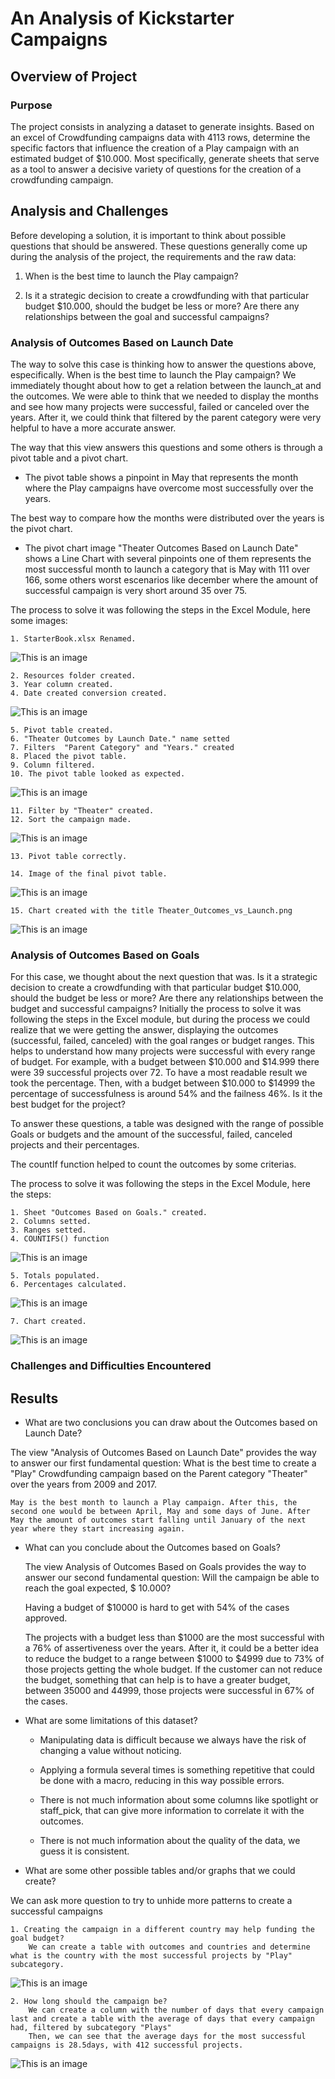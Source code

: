 # An Analysis of Kickstarter Campaigns

## Overview of Project
### Purpose

The project consists in analyzing a dataset to generate insights. Based on an excel of Crowdfunding campaigns data with 4113 rows, determine the specific factors that influence the creation of a Play campaign with an estimated budget of $10.000. Most specifically, generate sheets that serve as a tool to answer a decisive variety of questions for the creation of a crowdfunding campaign.


## Analysis and Challenges

Before developing a solution, it is important to think about possible questions that should be answered. These questions generally come up during the analysis of the project, the requirements and the raw data:

1. When is the best time to launch the Play campaign? 

2. Is it a strategic decision to create a crowdfunding with that particular budget $10.000, should the budget be less or more? Are there any relationships between the goal and successful campaigns? 




### Analysis of Outcomes Based on Launch Date

The way to solve this case is thinking how to answer the questions above, especifically. When is the best time to launch the Play campaign? We immediately thought about how to get a relation between the launch_at and the outcomes. We were able to think that we needed to display the months and see how many projects were successful, failed or canceled over the years.
After it, we could think that filtered by the parent category were very helpful to have a more accurate answer.

The way that this view answers this questions and some others is through a pivot table and a pivot chart. 

* The pivot table shows a pinpoint in May that represents the month where the Play campaigns have overcome most successfully over the years.

The best way to compare how the months were distributed over the years is the pivot chart.

* The pivot chart image "Theater Outcomes Based on Launch Date" shows a Line Chart with several pinpoints one of them represents the most successful month to launch a category that is May with 111 over 166, some others worst escenarios like december where the amount of successful campaign is very short around 35 over 75.

The process to solve it was following the steps in the Excel Module, here some images:

	1. StarterBook.xlsx Renamed.

![This is an image](https://github.com/lindaperez/kickstarter-analysis/blob/main/Resources/renamed.png)

	2. Resources folder created.
	3. Year column created.
	4. Date created conversion created.

![This is an image](https://github.com/lindaperez/kickstarter-analysis/blob/main/Resources/yearsFormula.png)


	5. Pivot table created.
	6. "Theater Outcomes by Launch Date." name setted
	7. Filters  "Parent Category" and "Years." created
	8. Placed the pivot table.
	9. Column filtered.
	10. The pivot table looked as expected.

![This is an image](https://github.com/lindaperez/kickstarter-analysis/blob/main/Resources/9pivotTable.png)


	11. Filter by "Theater" created.
	12. Sort the campaign made.

![This is an image](https://github.com/lindaperez/kickstarter-analysis/blob/main/Resources/descendingOrder.png)

	13. Pivot table correctly.

	14. Image of the final pivot table.

![This is an image](https://github.com/lindaperez/kickstarter-analysis/blob/main/Resources/pivotTable.png)

	15. Chart created with the title Theater_Outcomes_vs_Launch.png

![This is an image](https://github.com/lindaperez/kickstarter-analysis/blob/main/Resources/Theater_Outcomes_vs_Launch.png)




### Analysis of Outcomes Based on Goals


For this case, we thought about the next question that was. Is it a strategic decision to create a crowdfunding with that particular budget $10.000, should the budget be less or more? Are there any relationships between the budget and successful campaigns? 
Initially the process to solve it was following the steps in the Excel module, but during the process we could realize that we were getting the answer, displaying the outcomes (successful, failed, canceled) with the goal ranges or budget ranges. This helps to understand how many projects were successful with every range of budget. For example, with a budget between $10.000  and $14.999 there were 39 successful projects over 72. To have a most readable result we took the percentage. Then, with a budget between $10.000 to $14999 the percentage of successfulness is around 54% and the failness 46%. Is it the best budget for the project? 

To answer these questions, a table was designed with the range of possible Goals or budgets and the amount of the successful, failed, canceled projects and their percentages. 


The countIf function helped to count the outcomes by some criterias.

The process to solve it was following the steps in the Excel Module, here the steps:

	1. Sheet "Outcomes Based on Goals." created.
	2. Columns setted.
	3. Ranges setted.
	4. COUNTIFS() function

![This is an image](https://github.com/lindaperez/kickstarter-analysis/blob/main/Resources/countIf.png)

	5. Totals populated.
	6. Percentages calculated.

![This is an image](https://github.com/lindaperez/kickstarter-analysis/blob/main/Resources/1wholeView.png)

	7. Chart created.

![This is an image](https://github.com/lindaperez/kickstarter-analysis/blob/main/Resources/Outcomes_vs_Goals.png)


### Challenges and Difficulties Encountered

## Results

- What are two conclusions you can draw about the Outcomes based on Launch Date?

The view "Analysis of Outcomes Based on Launch Date" provides the way to answer our first fundamental question: What is the best time to create a "Play" Crowdfunding campaign based on the Parent category "Theater" over the years from 2009 and 2017. 

	May is the best month to launch a Play campaign. After this, the second one would be between April, May and some days of June. After May the amount of outcomes start falling until January of the next year where they start increasing again. 

- What can you conclude about the Outcomes based on Goals?
	
	The view Analysis of Outcomes Based on Goals provides the way to answer our second fundamental question: Will the campaign be able to reach the goal expected, $ 10.000? 

	Having a budget of $10000 is hard to get with 54% of the cases approved.

	The projects with a budget less than $1000 are the most successful with a 76% of assertiveness over the years. After it, it could be a better idea to reduce the budget to a range between $1000 to $4999 due to 73% of those projects getting the whole budget. If the customer can not reduce the budget, something that can help is to have a greater budget, between 35000 and 44999, those projects were successful in 67% of the cases.


- What are some limitations of this dataset?

	* Manipulating data is difficult because we always have the risk of changing a value without noticing.

	* Applying a formula several times is something repetitive that could be done with a macro, reducing in this way possible errors.

	* There is not much information about some columns like spotlight or staff_pick, that can give more information to correlate it with the outcomes. 

	* There is not much information about the quality of the data, we guess it is consistent. 


- What are some other possible tables and/or graphs that we could create?

We can ask more question to try to unhide more patterns to create a successful campaigns

	1. Creating the campaign in a different country may help funding the goal budget?
		We can create a table with outcomes and countries and determine what is the country with the most successful projects by "Play" subcategory.

![This is an image](https://github.com/lindaperez/kickstarter-analysis/blob/main/Resources/Outcomes_by_Country.png)


	2. How long should the campaign be? 
		We can create a column with the number of days that every campaign last and create a table with the average of days that every campaign had, filtered by subcategory "Plays"  
		Then, we can see that the average days for the most successful campaigns is 28.5days, with 412 successful projects.
![This is an image](https://github.com/lindaperez/kickstarter-analysis/blob/main/Resources/Size_by_Outcomes_Country.png)
